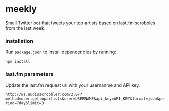# meekly
Small Twitter bot that tweets your top artists based on last.fm scrobbles from the last week.

### installation

Run ```package.json``` to install dependencies by running:

```npm install```

### last.fm parameters

Update the last.fm request uri with your usernanme and API key.

```http://ws.audioscrobbler.com/2.0/?method=user.gettopartists&user=USERNAME&api_key=API_KEY&format=json&period=7day&limit=3```
